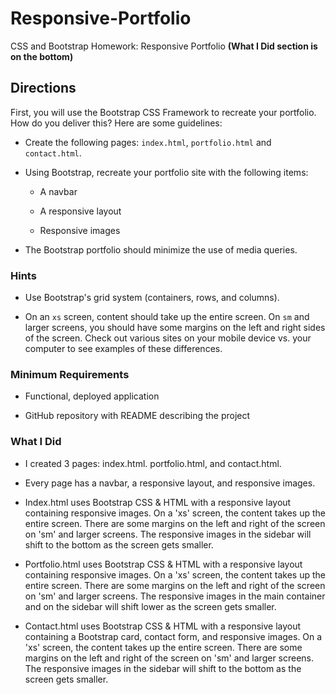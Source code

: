 # Responsive-Portfolio
CSS and Bootstrap Homework: Responsive Portfolio <b>(What I Did section is on the bottom)</b>

## Directions

First, you will use the Bootstrap CSS Framework to recreate your portfolio. How do you deliver this? Here are some guidelines:

* Create the following pages: `index.html`, `portfolio.html` and `contact.html`.

* Using Bootstrap, recreate your portfolio site with the following items:

   * A navbar

   * A responsive layout

   * Responsive images

* The Bootstrap portfolio should minimize the use of media queries.


### Hints

* Use Bootstrap's grid system (containers, rows, and columns).

* On an `xs` screen, content should take up the entire screen. On `sm` and larger screens, you should have some margins on the left and right sides of the screen. Check out various sites on your mobile device vs. your computer to see examples of these differences.


### Minimum Requirements

* Functional, deployed application

* GitHub repository with README describing the project

### What I Did

* I created 3 pages: index.html. portfolio.html, and contact.html.

* Every page has a navbar, a responsive layout, and responsive images. 

* Index.html uses Bootstrap CSS & HTML with a responsive layout containing responsive images. On a 'xs' screen, the content takes up the entire screen. There are some margins on the left and right of the screen on 'sm' and larger screens. The responsive images in the sidebar will shift to the bottom as the screen gets smaller. 

* Portfolio.html uses Bootstrap CSS & HTML with a responsive layout containing responsive images. On a 'xs' screen, the content takes up the entire screen. There are some margins on the left and right of the screen on 'sm' and larger screens. The responsive images in the main container and on the sidebar will shift lower as the screen gets smaller.   

* Contact.html uses Bootstrap CSS & HTML with a responsive layout containing a Bootstrap card, contact form, and responsive images. On a 'xs' screen, the content takes up the entire screen. There are some margins on the left and right of the screen on 'sm' and larger screens. The responsive images in the sidebar will shift to the bottom as the screen gets smaller.   
